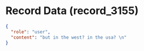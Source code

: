 # Record Data (record_3155)

```json
{
  "role": "user",
  "content": "but in the west? in the usa? \n"
}
```

